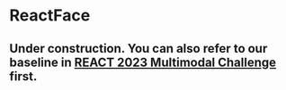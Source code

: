 # ReactFace

## Under construction. You can also refer to our baseline in [REACT 2023 Multimodal Challenge](https://github.com/reactmultimodalchallenge/baseline_react2023) first.

